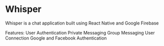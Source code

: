 # Whisper

Whisper is a chat application built using React Native and Google Firebase

Features:
User Authentication
Private Messaging
Group Messaging
User Connection
Google and Facebook Authentication